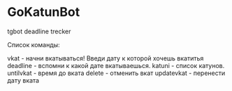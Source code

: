 # GoKatunBot
tgbot deadline trecker 

Список команды:


vkat - начни вкатываться! Введи дату к которой хочешь вкатитья
deadline - вспомни к какой дате вкатываешься.
katuni - список катунов.
untilvkat - время до вката
delete - отменить вкат
updatevkat - перенести дату вката
